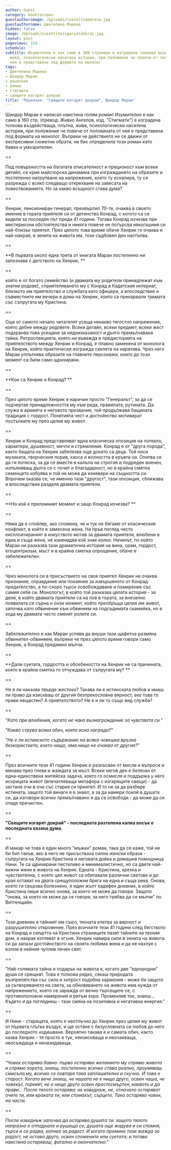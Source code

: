 ```yaml
---
author: Guest
category: bookreviews
guestauthorimage: /Uploads/cvetelinamareva.jpg
guestauthorname: Цветелина Марева
hidden: false
image: /Uploads/sveshtiteizgaryatdokrai.jpg
layout: post
pageviews: 214
schedule: ''
subtitle: Изумително е как само в 160 страници е изградена толкова въздействаща, плътна,
  жива, психологически наситена история, при положение че повече от половината от
  нея е представена под формата на монолог
tags:
- Цветелина Марева
- Шандор Мараи
- рецензия
- роман
- Стигмати
- свещите изгарят докрай
title: 'Рецензия: "Свещите изгарят докрай", Шандор Мараи'
---
```


Шандор Мараи е написал наистина голям роман! Изумително е как само в 160 стр. (превод: Живко Ангелов, изд. "Стигмати") е изградена толкова въздействаща, плътна, жива, психологически наситена история, при положение че повече от половината от нея е представена под формата на монолог. Въпреки че действието не се движи от експресивни сюжетни обрати, не бих определила този роман като бавен и умозрителен.

\==

Под повърхността на богатата описателност и прецизност към всеки детайл, се крие майсторска динамика при изграждането на образите и постепенно натрупване на напрежение, което ту ескалира, ту се разрежда с всяко следващо открехване на завесата на повествованието. Но за какво всъщност става дума?

\==

Хенрик, пенсиониран генерал, прехвърлил 70-те, очаква в своето имение в гората приятеля си от детинство Конрад, с когото са се видели за последен път преди 41 години. Тогава Конрад изчезва при мистериозни обстоятелства и никога повече не потърсва някогашния си най-близък приятел. През цялото това време обаче Хенрик го очаква и най-накрая, в зенита на живота им, този съдбовен ден настъпва.

\==

**В първата около една трета от книгата Мараи постепенно ни запознава с детството на Хенрик, **

\==

който е от богато семейство (и двамата му родители принадлежат към знатни родове), сприятеляването му с Конрад в Кадетския интернат, близкото им приятелство и службата като офицери, а впоследствие и съвместните им вечери в дома на Хенрик, които са прекарвали тримата със съпругата му Кристина.

\==

Още от самото начало читателят усеща някакво тягостно напрежение, което дебне между редовете. Всеки детайл, всеки предмет, всеки жест подхранва това усещане за недоизказаност и дълго премълчавана тайна. Ретроспекцията, която ни въвежда в предисторията на приятелството между Хенрик и Конрад, е плавно заменена от монолога на Хенрик, който практически изгражда скелета на наратива. Чрез него Мараи уплътнява образите на главните персонажи, които до този момент са били само щрихирани.

\==

**Кои са Хенрик и Конрад? **

\==

През цялото време Хенрик е наричан просто "Генералът", за да се подчертае принадлежността му към реда, правилата, рутината. Да служи в армията е неговото призвание, той продължава бащината традиция с гордост. Понятията чест и достойнство мотивират постъпките му през целия му живот. 

\==

Хенрик и Конрад представляват една класическа опозиция на потекло, характери, душевност, мечти и стремления. Конрад е от "друга порода", както бащата на Хенрик забелязва още докато са деца. Той носи музиката, творческия порив, хаоса и волността в кръвта си. Опитва се да ги потиска, за да се вмести в калъпа на строгия и подреден военен, изпълняващ дълга си с почит и благодарност, но в крайна сметка семенцето избуява и той не може да изневери на същността си. Впрочем оказва се, че именно тази "другост", тази опозиция, сближава и впоследствие разделя двамата приятели.

\==

**Но кой е преломният момент и защо Конрад изчезва? **

\==

Няма да е спойлер, ако спомена, че и тук не бягаме от класическия конфликт, в който е замесена жена. На пръв поглед често експлоатираният в изкуството мотив за двамата приятели, влюбени в една и съща жена, не изненадва кой знае колко. Начинът, по който Мараи ни разказва тази драматична история на вина, срам, гордост, егоцентризъм, мъст и в крайна сметка опрощение, обаче е забележителен.

\==

Чрез монолога си в присъствието на своя приятел Хенрик не очаква признание, оправдание или покаяние за извършеното от Конрад предателство, а по-скоро търси освобождаване и помирение със самия себе си. Монологът, в който той разказва цялата история - за деня, в който двамата приятели са на лов в гората, за внезапно появилата се сърна и онзи момент, който преобръща целия им живот, започва като обвинение към обвиняем на подсъдимата скамейка, но в хода му двамата често сменят ролите си.

\==

Забележително е как Мараи успява да внуши тази щафетна размяна обвинител-обвиняем, въпреки че през цялото време говори само Хенрик, а Конрад предимно мълчи.

\==

**Дали суетата, гордостта и обсебеността на Хенрик не са причината, която в крайна сметка го отчуждава от съпругата му? **

\==

Не я ли наказва твърде жестоко? Такава ли е истинската любов и имаш ли право да изискваш от другия безпрекословна вярност, ако това го прави нещастен? А приятелството? Не е и ли то също вид служба?

\==

_"Като при влюбения, когато не чака възнаграждение за чувствата си."_

_"Какво струва всяка обич, която иска награда?"_

_"Не е ли истинското съдържание на всяка човешка връзка безкористието, което нищо, ама нищо не очаква от другия?"_

\==

През всичките тези 41 години Хенрик е разкъсван от мисли и въпроси и минава през гнева и жаждата за мъст. Всеки негов ден е белязан от една-единствена житейска задача, която го осмисля и поддържа у него искрицата живот (впечатляваща метафора с изгарящите свещи) - да застане очи в очи със стария си приятел. И то не за да разбере истината, защото той винаги я е знаел, а за да намери покой в душата си, да изговори всичко премълчавано и да се освободи - да може да си отиде пречистен.

\==

**"Свещите изгарят докрай" - последната разтопена капка восък е последната казана дума.**

\==

И макар че това е един много "мъжки" роман, така да се каже, той не би бил такъв, ако в него не присъстваха силни женски образи - съпругата на Хенрик Кристина и неговата дойка и домашна помощница Нини. Те са щрихирани пестеливо и минималистично, но са двете най-важни жени в живота на Хенрик. Едната - Кристина, крехка и чувствителна, с която цял живот са обитавали различни светове и до края остават на двата срещуположни бряга на една и съща река. Онова, което ги свързва болезнено, е един жълт кадифен дневник, в който Кристина пише всичко онова, за което не може да говори. Защото "онова, за което не може да се говори, за него трябва да се мълчи" по Витгенщайн.

\==

Този дневник е тайният им съюз, тяхната клетва за вярност и разрушително откровение. През всичките тези 41 години след бягството на Конрад и смъртта на Кристина страниците пазят тайните на техния дом, а накрая изтляват в огъня. Хенрик намира сили в зенита на живота си да запази достойнството на своята любима жена и да не нахлуе с взлом в нейния чуплив личен свят.

\==

"Най-голямата тайна и подарък на живота е, когато две "еднородни" души се срещнат. Това е толкова рядко, сякаш природата възпрепятства със сила и хитрост подобна хармония - може би защото за сътворяването на света, за обновяването на живота има нужда от напрежението, което се заражда от вечно търсещите се, с противоположни намерения и ритъм хора. Променлив ток, знаеш... Където и да погледнеш - тази смяна на позитивна и негативна енергия."

\==

И Нини - старицата, която е неотлъчно до Хенрик през целия му живот от първата глътка въздух, и ще остане с безусловната си любов до него до последното издишване. Вероятно такава е и самата обич, както казва Хенрик - тя просто е тук, неизискваща и неочакваща, неосъждаща и неназидаваща.

\==

_"Човек остарява бавно: първо остарява желанието му спрямо живота и спрямо хората, знаеш, постепенно всичко става реално, проумяваш смисъла му, всичко се повтаря така заплашително и скучно. И това е старост. Когато вече знаеш, че чашата не е нищо друго, освен чаша, че човекът, горкият, не е нещо друго освен простосмъртен, каквото и да прави... После тялото остарява; не изведнъж, не, отначало остаряват очите ти, или краката ти, или стомахът, сърцето. Така остарява човек, на части._

\==

_После изведнъж започва да остарява душата ти: защото тялото напразно е отпаднало и рушащо се, душата още жадува и си спомня, търси и се радва, копнее за радост. И когато премине тази жажда за радост, не остава друго, освен спомените или суетата; и тогава наистина остаряваш, фатално и окончателно."_
